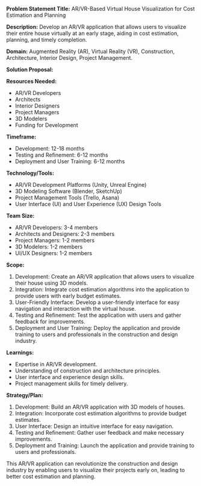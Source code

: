 **Problem Statement Title:** AR/VR-Based Virtual House Visualization for Cost Estimation and Planning

**Description:** Develop an AR/VR application that allows users to visualize their entire house virtually at an early stage, aiding in cost estimation, planning, and timely completion.

**Domain:** Augmented Reality (AR), Virtual Reality (VR), Construction, Architecture, Interior Design, Project Management.

**Solution Proposal:**

**Resources Needed:**
- AR/VR Developers
- Architects
- Interior Designers
- Project Managers
- 3D Modelers
- Funding for Development

**Timeframe:**
- Development: 12-18 months
- Testing and Refinement: 6-12 months
- Deployment and User Training: 6-12 months

**Technology/Tools:**
- AR/VR Development Platforms (Unity, Unreal Engine)
- 3D Modeling Software (Blender, SketchUp)
- Project Management Tools (Trello, Asana)
- User Interface (UI) and User Experience (UX) Design Tools

**Team Size:**
- AR/VR Developers: 3-4 members
- Architects and Designers: 2-3 members
- Project Managers: 1-2 members
- 3D Modelers: 1-2 members
- UI/UX Designers: 1-2 members

**Scope:**
1. Development: Create an AR/VR application that allows users to visualize their house using 3D models.
2. Integration: Integrate cost estimation algorithms into the application to provide users with early budget estimates.
3. User-Friendly Interface: Develop a user-friendly interface for easy navigation and interaction with the virtual house.
4. Testing and Refinement: Test the application with users and gather feedback for improvements.
5. Deployment and User Training: Deploy the application and provide training to users and professionals in the construction and design industry.

**Learnings:**
- Expertise in AR/VR development.
- Understanding of construction and architecture principles.
- User interface and experience design skills.
- Project management skills for timely delivery.

**Strategy/Plan:**
1. Development: Build an AR/VR application with 3D models of houses.
2. Integration: Incorporate cost estimation algorithms to provide budget estimates.
3. User Interface: Design an intuitive interface for easy navigation.
4. Testing and Refinement: Gather user feedback and make necessary improvements.
5. Deployment and Training: Launch the application and provide training to users and professionals.

This AR/VR application can revolutionize the construction and design industry by enabling users to visualize their projects early on, leading to better cost estimation and planning.